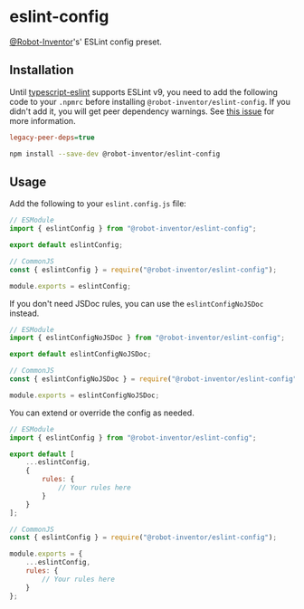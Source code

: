 # eslint-config

[@Robot-Inventor](https://github.com/Robot-Inventor/)'s' ESLint config preset.

## Installation

Until [typescript-eslint](https://github.com/typescript-eslint/typescript-eslint) supports ESLint v9, you need to add the following code to your ``.npmrc`` before installing ``@robot-inventor/eslint-config``. If you didn't add it, you will get peer dependency warnings. See [this issue](https://github.com/typescript-eslint/typescript-eslint/issues/8211#issuecomment-2041466332) for more information.

```ini
legacy-peer-deps=true
```

```bash
npm install --save-dev @robot-inventor/eslint-config
```

## Usage

Add the following to your ``eslint.config.js`` file:

```javascript
// ESModule
import { eslintConfig } from "@robot-inventor/eslint-config";

export default eslintConfig;
```

```javascript
// CommonJS
const { eslintConfig } = require("@robot-inventor/eslint-config");

module.exports = eslintConfig;
```

If you don't need JSDoc rules, you can use the ``eslintConfigNoJSDoc`` instead.

```javascript
// ESModule
import { eslintConfigNoJSDoc } from "@robot-inventor/eslint-config";

export default eslintConfigNoJSDoc;
```

```javascript
// CommonJS
const { eslintConfigNoJSDoc } = require("@robot-inventor/eslint-config");

module.exports = eslintConfigNoJSDoc;
```

You can extend or override the config as needed.

```javascript
// ESModule
import { eslintConfig } from "@robot-inventor/eslint-config";

export default [
    ...eslintConfig,
    {
        rules: {
            // Your rules here
        }
    }
];
```

```javascript
// CommonJS
const { eslintConfig } = require("@robot-inventor/eslint-config");

module.exports = {
    ...eslintConfig,
    rules: {
        // Your rules here
    }
};
```
